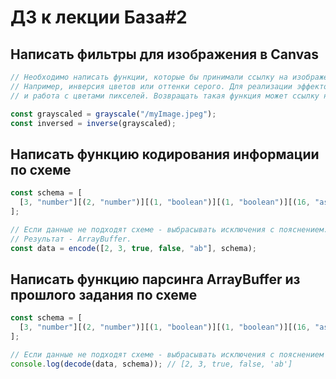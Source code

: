 # ДЗ к лекции База#2

## Написать фильтры для изображения в Canvas

```js
// Необходимо написать функции, которые бы принимали ссылку на изображение или canvas и применяла бы к нему один из эффектов.
// Например, инверсия цветов или оттенки серого. Для реализации эффектов, необходимо использовать методы Canvas getImageData/putImageData
// и работа с цветами пикселей. Возвращать такая функция может ссылку на Canvas или ImageData.

const grayscaled = grayscale("/myImage.jpeg");
const inversed = inverse(grayscaled);
```

## Написать функцию кодирования информации по схеме

```js
const schema = [
  [3, "number"][(2, "number")][(1, "boolean")][(1, "boolean")][(16, "ascii")], // 3 бита число // 3 бита число // 1 бит логический // 1 бит логический // 16 бит 2 аски символа
];

// Если данные не подходят схеме - выбрасывать исключения с пояснением.
// Результат - ArrayBuffer.
const data = encode([2, 3, true, false, "ab"], schema);
```

## Написать функцию парсинга ArrayBuffer из прошлого задания по схеме

```js
const schema = [
  [3, "number"][(2, "number")][(1, "boolean")][(1, "boolean")][(16, "ascii")], // 3 бита число // 3 бита число // 1 бит логический // 1 бит логический // 16 бит 2 аски символа
];

// Если данные не подходят схеме - выбрасывать исключения с пояснением
console.log(decode(data, schema)); // [2, 3, true, false, 'ab']
```
